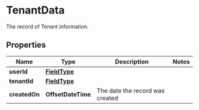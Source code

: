 

# TenantData

The record of Tenant information.

## Properties

| Name | Type | Description | Notes |
|------------ | ------------- | ------------- | -------------|
|**userId** | [**FieldType**](FieldType.md) |  |  |
|**tenantId** | [**FieldType**](FieldType.md) |  |  |
|**createdOn** | **OffsetDateTime** | The date the record was created |  |



